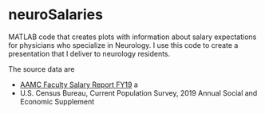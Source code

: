 # neuroSalaries

MATLAB code that creates plots with information about salary expectations for physicians who specialize in Neurology. I use this code to create a presentation that I deliver to neurology residents.

The source data are
 * [AAMC Faculty Salary Report FY19](https://store.aamc.org/aamc-faculty-salary-report-fy19-online.html) a
 * U.S. Census Bureau, Current Population Survey, 2019 Annual Social and Economic Supplement

